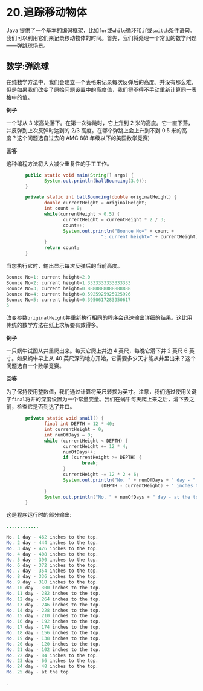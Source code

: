 # 20.追踪移动物体

Java 提供了一个基本的编码框架，比如`for`或`while`循环和`if`或`switch`条件语句。我们可以利用它们来记录移动物体的时间。首先，我们将处理一个常见的数学问题——弹跳球场景。

## 数学:弹跳球

在纯数学方法中，我们会建立一个表格来记录每次反弹后的高度。并没有那么难，但是如果我们改变了原始问题设置中的高度值，我们将不得不手动重新计算同一表格中的值。

**例子**

一个球从 3 米高处落下。在第一次弹跳时，它上升到 2 米的高度。它一直下落，并反弹到上次反弹时达到的 2/3 高度。在哪个弹跳上会上升到不到 0.5 米的高度？这个问题选自过去的 AMC 8(8 年级以下的美国数学竞赛)

**回答**

这种编程方法将大大减少重复性的手工工作。

```java
       public static void main(String[] args) {
              System.out.println(ballBouncing(3.0));
       }

       private static int ballBouncing(double originalHeight) {
              double currentHeight = originalHeight;
              int count = 0;
              while(currentHeight > 0.5) {
                     currentHeight = currentHeight * 2 / 3;
                     count++;
                     System.out.println("Bounce No=" + count +
                                   "; current height=" + currentHeight);
              }
              return count;
       }

```

当您执行它时，输出显示每次反弹后的当前高度。

```java
Bounce No=1; current height=2.0
Bounce No=2; current height=1.3333333333333333
Bounce No=3; current height=0.8888888888888888
Bounce No=4; current height=0.5925925925925926
Bounce No=5; current height=0.3950617283950617
5

```

改变参数`originalHeight`并重新执行相同的程序会迅速输出详细的结果。这比用传统的数学方法在纸上求解要有效得多。

**例子**

一只蜗牛试图从井里爬出来。每天它爬上井边 4 英尺，每晚它滑下井 2 英尺 6 英寸。如果蜗牛早上从 40 英尺深的地方开始，它需要多少天才能从井里出来？这个问题选自一个数学竞赛。

**回答**

为了保持使用整数值，我们通过计算将英尺转换为英寸。注意，我们通过使用关键字`final`将井的深度设置为一个常量变量。我们在蜗牛每天爬上来之后，滑下去之前，检查它是否到达了井口。

```java
       private static void snail() {
              final int DEPTH = 12 * 40;
              int currentHeight = 0;
              int numOfDays = 0;
              while (currentHeight < DEPTH) {
                     currentHeight += 12 * 4;
                     numOfDays++;
                     if (currentHeight >= DEPTH) {
                            break;
                     }
                     currentHeight -= 12 * 2 + 6;
                     System.out.println("No. " + numOfDays + " day - " +
                                   (DEPTH - currentHeight) + " inches to the top.");
              }
              System.out.println("No. " + numOfDays + " day - at the top.");
       }

```

这是程序运行时的部分输出:

```java
............

No. 1 day - 462 inches to the top.
No. 2 day - 444 inches to the top.
No. 3 day - 426 inches to the top.
No. 4 day - 408 inches to the top.
No. 5 day - 390 inches to the top.
No. 6 day - 372 inches to the top.
No. 7 day - 354 inches to the top.
No. 8 day - 336 inches to the top.
No. 9 day - 318 inches to the top.
No. 10 day - 300 inches to the top.
No. 11 day - 282 inches to the top.
No. 12 day - 264 inches to the top.
No. 13 day - 246 inches to the top.
No. 14 day - 228 inches to the top.
No. 15 day - 210 inches to the top.
No. 16 day - 192 inches to the top.
No. 17 day - 174 inches to the top.
No. 18 day - 156 inches to the top.
No. 19 day - 138 inches to the top.
No. 20 day - 120 inches to the top.
No. 21 day - 102 inches to the top.
No. 22 day - 84 inches to the top.
No. 23 day - 66 inches to the top.
No. 24 day - 48 inches to the top.
No. 25 day - at the top

.

```
